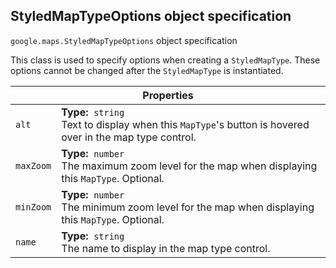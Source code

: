 <h2 id="StyledMapTypeOptions"> StyledMapTypeOptions object specification </h2><p>
<code><span itemprop="path">google.maps</span>.<span itemprop="name">StyledMapTypeOptions</span></code>
object specification
</p><p>This class is used to specify options when creating a <code>StyledMapType</code>. These options cannot be changed after the <code>StyledMapType</code> is instantiated.</p><div class="devsite-table-wrapper"><table class="properties responsive" summary="record StyledMapTypeOptions - Properties">
<thead>
<tr><th colspan="2">Properties</th>
</tr></thead>
<tbody>
<tr>
<td><code><span>alt</span></code></td>
<td><div><strong>Type:</strong>&nbsp; <code>string</code></div>
<div class="desc">Text to display when this <code>MapType</code>'s button is hovered over in the map type control.</div></td>
</tr>
<tr>
<td><code><span>maxZoom</span></code></td>
<td><div><strong>Type:</strong>&nbsp; <code>number</code></div>
<div class="desc">The maximum zoom level for the map when displaying this <code>MapType</code>. Optional.</div></td>
</tr>
<tr>
<td><code><span>minZoom</span></code></td>
<td><div><strong>Type:</strong>&nbsp; <code>number</code></div>
<div class="desc">The minimum zoom level for the map when displaying this <code>MapType</code>. Optional.</div></td>
</tr>
<tr>
<td><code><span>name</span></code></td>
<td><div><strong>Type:</strong>&nbsp; <code>string</code></div>
<div class="desc">The name to display in the map type control.</div></td>
</tr>
</tbody>
</table></div>